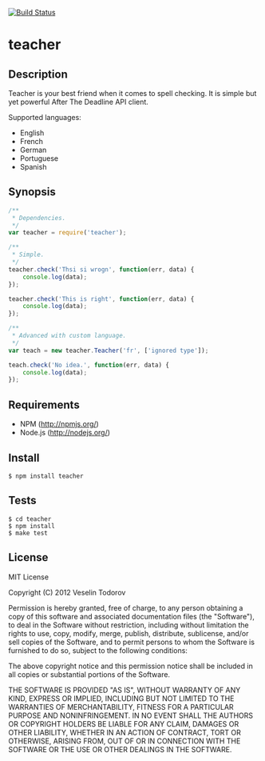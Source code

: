 [![Build Status](https://secure.travis-ci.org/vesln/teacher.png)](http://travis-ci.org/vesln/teacher)

# teacher

## Description

Teacher is your best friend when it comes to spell checking. It is
simple but yet powerful After The Deadline API client.

Supported languages:

- English
- French
- German
- Portuguese
- Spanish


## Synopsis

```js
/**
 * Dependencies.
 */
var teacher = require('teacher');

/**
 * Simple.
 */
teacher.check('Thsi si wrogn', function(err, data) {
	console.log(data);
});

teacher.check('This is right', function(err, data) {
	console.log(data);
});

/**
 * Advanced with custom language.
 */
var teach = new teacher.Teacher('fr', ['ignored type']);

teach.check('No idea.', function(err, data) {
	console.log(data);
});
```

## Requirements

- NPM (http://npmjs.org/)
- Node.js (http://nodejs.org/)

## Install

```
$ npm install teacher
```

## Tests

```
$ cd teacher
$ npm install
$ make test
```

## License

MIT License

Copyright (C) 2012 Veselin Todorov

Permission is hereby granted, free of charge, to any person obtaining a copy of
this software and associated documentation files (the "Software"), to deal in
the Software without restriction, including without limitation the rights to
use, copy, modify, merge, publish, distribute, sublicense, and/or sell copies
of the Software, and to permit persons to whom the Software is furnished to do
so, subject to the following conditions:

The above copyright notice and this permission notice shall be included in all
copies or substantial portions of the Software.

THE SOFTWARE IS PROVIDED "AS IS", WITHOUT WARRANTY OF ANY KIND, EXPRESS OR
IMPLIED, INCLUDING BUT NOT LIMITED TO THE WARRANTIES OF MERCHANTABILITY,
FITNESS FOR A PARTICULAR PURPOSE AND NONINFRINGEMENT. IN NO EVENT SHALL THE
AUTHORS OR COPYRIGHT HOLDERS BE LIABLE FOR ANY CLAIM, DAMAGES OR OTHER
LIABILITY, WHETHER IN AN ACTION OF CONTRACT, TORT OR OTHERWISE, ARISING FROM,
OUT OF OR IN CONNECTION WITH THE SOFTWARE OR THE USE OR OTHER DEALINGS IN THE
SOFTWARE.
